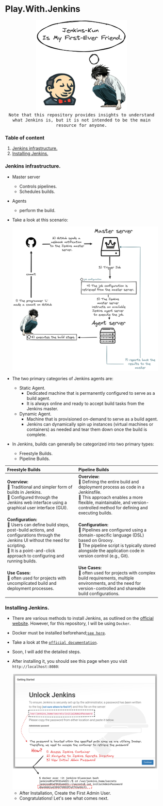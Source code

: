 # Play.With.Jenkins



<p align="center">
  <img src="assets/Jenkins-Kun.png"  width="300px" height="300px">
  <br>
   <samp>
    Note that this repository provides insights to understand what Jenkins is, but it is not intended to be the main resource for anyone.
  </samp>  
</p>



### Table of content

1. [Jenkins infrastructure.](#desc0)
2. [Installing Jenkins.](#desc1)
 

<a name="desc0"></a>
### Jenkins infrastructure.

- Master server
   - Controls pipelines.
   - Schedules builds.
- Agents
   - perform the build.
-  Take a look at this scenario:

   <img alt="Intro" src="assets/Intro.png">
- The two primary categories of Jenkins agents are:
  - Static Agent.
    - Dedicated machine that is permanently configured to serve as a build agent.
    - It is always online and ready to accept build tasks from the Jenkins master.
  - Dynamic Agent.
    - Machine that is provisioned on-demand to serve as a build agent.
    - Jenkins can dynamically spin up instances (virtual machines or containers) as needed and tear them down once the build is complete.
- In Jenkins, builds can generally be categorized into two primary types:
   - Freestyle Builds.
   - Pipeline Builds.

 
| **Freestyle Builds** | **Pipeline Builds** |
|:---|:---|
| **Overview:**<br>🐧 Traditional and simpler form of builds in Jenkins.<br>🐧 Configured through the Jenkins web interface using a graphical user interface (GUI). | **Overview:**<br>🐧 Defining the entire build and deployment process as code in a Jenkinsfile.<br>🐧 This approach enables a more flexible, maintainable, and version-controlled method for defining and executing builds. |
| **Configuration:**<br>🐧 Users can define build steps, post-build actions, and configurations through the Jenkins UI without the need for scripting.<br>🐧 It is a point-and-click approach to configuring and running builds. | **Configuration:**<br>🐧 Pipelines are configured using a domain-specific language (DSL) based on Groovy.<br>🐧 The pipeline script is typically stored alongside the application code in version control (e.g., Git). |
| **Use Cases:**<br>🐧 often used for projects with uncomplicated build and deployment processes. | **Use Cases:**<br>🐧 often used for projects with complex build requirements, multiple environments, and the need for version-controlled and shareable build configurations. |



<a name="desc1"></a>
### Installing Jenkins.
- There are various methods to install Jenkins, as outlined on the [official website](https://www.jenkins.io/doc/book/installing/). However, for this repository, I will be using ```Docker```.
- Docker must be installed beforehand;[```see here```](https://github.com/Mohamed-abdalazez/DockerInDeep#desc7).
- Take a look at the [```official documentation```](https://github.com/jenkinsci/docker/blob/master/README.md).
- Soon, I will add the detailed steps.
- After installing it, you should see this page when you visit ```http://localhost:8080```:

  <img alt="Getting Started" src="assets/Getting_Started.png">

    - After Installation, Create the First Admin User.
    - Congratulations! Let's see what comes next.
